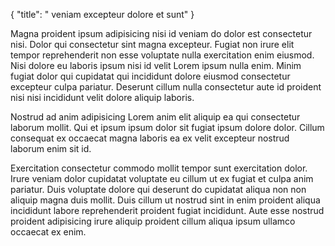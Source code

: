 {
  "title": " veniam excepteur dolore et sunt"
}

Magna proident ipsum adipisicing nisi id veniam do dolor est consectetur nisi. Dolor qui consectetur sint magna excepteur. Fugiat non irure elit tempor reprehenderit non esse voluptate nulla exercitation enim eiusmod. Nisi dolore eu laboris ipsum nisi id velit Lorem ipsum nulla enim. Minim fugiat dolor qui cupidatat qui incididunt dolore eiusmod consectetur excepteur culpa pariatur. Deserunt cillum nulla consectetur aute id proident nisi nisi incididunt velit dolore aliquip laboris.

Nostrud ad anim adipisicing Lorem anim elit aliquip ea qui consectetur laborum mollit. Qui et ipsum ipsum dolor sit fugiat ipsum dolore dolor. Cillum consequat ex occaecat magna laboris ea ex velit excepteur nostrud laborum enim sit id.

Exercitation consectetur commodo mollit tempor sunt exercitation dolor. Irure veniam dolor cupidatat voluptate eu cillum ut ex fugiat et culpa anim pariatur. Duis voluptate dolore qui deserunt do cupidatat aliqua non non aliquip magna duis mollit. Duis cillum ut nostrud sint in enim proident aliqua incididunt labore reprehenderit proident fugiat incididunt. Aute esse nostrud proident adipisicing irure aliquip proident cillum aliqua ipsum ullamco occaecat ex enim.